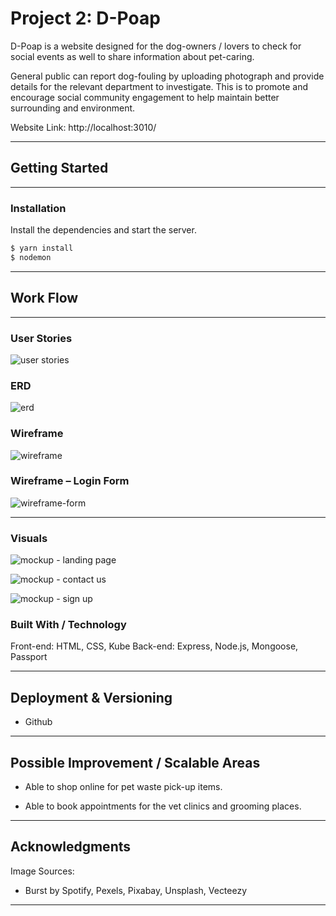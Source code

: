 # Project 2: D-Poap

D-Poap is a website designed for the dog-owners / lovers to check for social events as well to share information about pet-caring. 

General public can report dog-fouling by uploading photograph and provide details for the relevant department to investigate. This is to promote and encourage social community engagement to help maintain better surrounding and environment. 

Website Link: http://localhost:3010/

---
## Getting Started
---

### Installation

Install the dependencies and start the server.
```sh
$ yarn install
$ nodemon
```
---
## Work Flow
---

### User Stories

![user stories](https://user-images.githubusercontent.com/31798170/34513245-4bd5b3ea-f0a2-11e7-93c5-c61edfb76abe.png)


### ERD

![erd](https://user-images.githubusercontent.com/31798170/34512348-d8e397f8-f09c-11e7-90f1-d30c58d600c0.png)


### Wireframe

![wireframe](https://user-images.githubusercontent.com/31798170/34469465-7264461e-ef5a-11e7-8d84-6d7802e84b31.png)

### Wireframe – Login Form

![wireframe-form](https://user-images.githubusercontent.com/31798170/34469467-7faadcde-ef5a-11e7-8b1d-0e5868b4accf.png)

---

### Visuals

![mockup - landing page](https://user-images.githubusercontent.com/31798170/34513296-9de50352-f0a2-11e7-9e3b-454f74aa729b.jpg)


![mockup - contact us](https://user-images.githubusercontent.com/31798170/34513312-accdea78-f0a2-11e7-9e4b-a31396e2c98b.jpg)

![mockup - sign up](https://user-images.githubusercontent.com/31798170/34513329-bbfb4e8c-f0a2-11e7-96c5-e3b3d6d7b723.jpg)


### Built With / Technology

Front-end: HTML, CSS, Kube
Back-end: Express, Node.js, Mongoose, Passport

---

## Deployment & Versioning

* Github

---

## Possible Improvement / Scalable Areas

* Able to shop online for pet waste pick-up items.

* Able to book appointments for the vet clinics and grooming places.

---

## Acknowledgments

Image Sources:
*  Burst by Spotify, Pexels, Pixabay, Unsplash, Vecteezy

---
